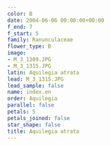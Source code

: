 ```yaml
---
color: B
date: 2004-06-06 00:00:00+00:00
f_end: 7
f_start: 5
family: Ranunculaceae
flower_type: B
image:
- M_3_1309.JPG
- M_3_1315.JPG
latin: Aquilegia atrata
lead: M_3_1315.JPG
lead_sample: false
name: index.en
order: Aquilegia
parallel: false
petals: 5
petals_joined: false
star_shape: false
title: Aquilegia atrata
---
```

